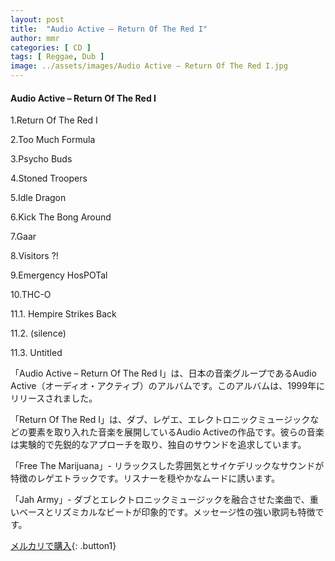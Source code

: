 ```yaml
---
layout: post
title:  "Audio Active – Return Of The Red I"
author: mmr
categories: [ CD ]
tags: [ Reggae, Dub ]
image: ../assets/images/Audio Active – Return Of The Red I.jpg
---
```


#### Audio Active – Return Of The Red I

1.Return Of The Red I

2.Too Much Formula

3.Psycho Buds

4.Stoned Troopers

5.Idle Dragon

6.Kick The Bong Around

7.Gaar

8.Visitors ?!

9.Emergency HosPOTal

10.THC-O

11.1. Hempire Strikes Back

11.2. (silence)

11.3. Untitled

「Audio Active – Return Of The Red I」は、日本の音楽グループであるAudio Active（オーディオ・アクティブ）のアルバムです。このアルバムは、1999年にリリースされました。

「Return Of The Red I」は、ダブ、レゲエ、エレクトロニックミュージックなどの要素を取り入れた音楽を展開しているAudio Activeの作品です。彼らの音楽は実験的で先鋭的なアプローチを取り、独自のサウンドを追求しています。

「Free The Marijuana」- リラックスした雰囲気とサイケデリックなサウンドが特徴のレゲエトラックです。リスナーを穏やかなムードに誘います。

「Jah Army」- ダブとエレクトロニックミュージックを融合させた楽曲で、重いベースとリズミカルなビートが印象的です。メッセージ性の強い歌詞も特徴です。

[メルカリで購入](https://jp.mercari.com/item/m49892584045){: .button1}
